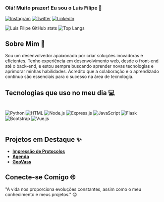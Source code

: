 ### Olá! Muito prazer! Eu sou o Luis Filipe 👋

[![Instagram](https://img.shields.io/badge/Instagram-E4405F?style=for-the-badge&logo=instagram&logoColor=white)](https://instagram.com/lfsl_lipe)
[![Twitter](https://img.shields.io/badge/Twitter-1DA1F2?style=for-the-badge&logo=twitter&logoColor=white)](https://twitter.com/lfslDEV)
[![LinkedIn](https://img.shields.io/badge/LinkedIn-0077B5?style=for-the-badge&logo=linkedin&logoColor=white)](https://www.linkedin.com/in/your-linkedin-username) <!-- Replace with your actual LinkedIn URL -->

![Luis Filipe GitHub stats](https://github-readme-stats.vercel.app/api?username=lfslDEV&show_icons=true&theme=merko)
![Top Langs](https://github-readme-stats.vercel.app/api/top-langs/?username=lfslDEV&layout=compact&theme=merko)

## Sobre Mim 🚀

Sou um desenvolvedor apaixonado por criar soluções inovadoras e eficientes.  Tenho experiência em desenvolvimento web, desde o front-end até o back-end, e estou sempre buscando aprender novas tecnologias e aprimorar minhas habilidades. Acredito que a colaboração e o aprendizado contínuo são essenciais para o sucesso na área de tecnologia.

## Tecnologias que uso no meu dia 💻

<div style="display: inline_block"><br/>
    <img align="center" alt="Python" src="https://img.shields.io/badge/Python-14354C?style=for-the-badge&logo=python&logoColor=white">
    <img align="center" alt="HTML" src="https://img.shields.io/badge/HTML-239120?style=for-the-badge&logo=html5&logoColor=white">
    <img align="center" alt="Node.js" src="https://img.shields.io/badge/Node.js-43853D?style=for-the-badge&logo=node.js&logoColor=white">
    <img align="center" alt="Express.js" src="https://img.shields.io/badge/Express.js-404D59?style=for-the-badge&logo=express&logoColor=white">
    <img align="center" alt="JavaScript" src="https://img.shields.io/badge/JavaScript-F7DF1E?style=for-the-badge&logo=javascript&logoColor=black">
    <img align="center" alt="Flask" src="https://img.shields.io/badge/Flask-000000?style=for-the-badge&logo=flask&logoColor=white">
    <img align="center" alt="Bootstrap" src="https://img.shields.io/badge/Bootstrap-563D7C?style=for-the-badge&logo=bootstrap&logoColor=white">
    <img align="center" alt="Vue.js" src="https://img.shields.io/badge/Vue.js-35495E?style=for-the-badge&logo=vue.js&logoColor=4FC08D">
</div>
<br>

## Projetos em Destaque ✨

*   **[Impressão de Protocolos](https://github.com/lfslDEV/protocol_printer)** 
*   **[Agenda](https://github.com/lfslDEV/Agenda)**
*   **[GeoVass](https://github.com/lfslDEV/GeoVass.git)**

## Conecte-se Comigo 🌐

"A vida nos proporciona evoluções constantes, assim como o meu conhecimento e meus projetos." 😊
